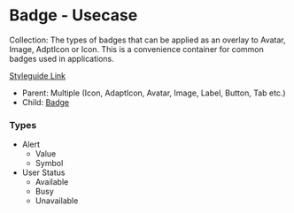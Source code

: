 # Badge - Usecase

Collection: The types of badges that can be applied as an overlay to Avatar, Image, AdptIcon or Icon. This is a convenience container for common badges used in applications.

[Styleguide Link](https://zpl.io/29d4p7d)

- Parent: Multiple (Icon, AdaptIcon, Avatar, Image, Label, Button, Tab etc.)
- Child: [Badge](https://github.com/able-app/docs/blob/79c4b081b07ceefe4735af4cfe3099b297a9ad69/controls/%CE%B5%20elements/badge/badge.md)

### Types

- Alert
  - Value
  - Symbol
- User Status
  - Available
  - Busy
  - Unavailable